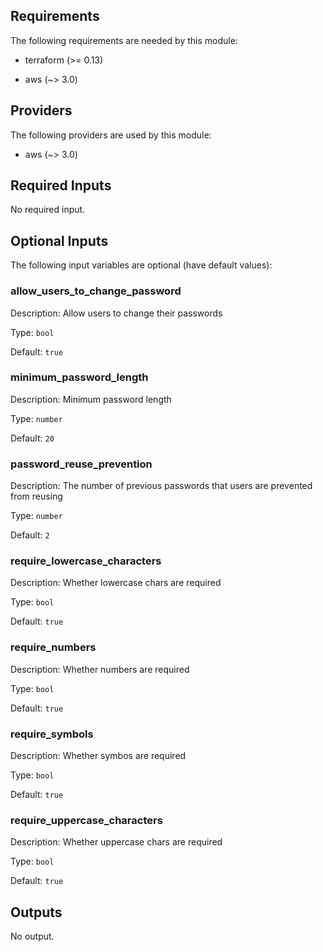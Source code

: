 ## Requirements

The following requirements are needed by this module:

- terraform (>= 0.13)

- aws (~> 3.0)

## Providers

The following providers are used by this module:

- aws (~> 3.0)

## Required Inputs

No required input.

## Optional Inputs

The following input variables are optional (have default values):

### allow\_users\_to\_change\_password

Description: Allow users to change their passwords

Type: `bool`

Default: `true`

### minimum\_password\_length

Description: Minimum password length

Type: `number`

Default: `20`

### password\_reuse\_prevention

Description: The number of previous passwords that users are prevented from reusing

Type: `number`

Default: `2`

### require\_lowercase\_characters

Description: Whether lowercase chars are required

Type: `bool`

Default: `true`

### require\_numbers

Description: Whether numbers are required

Type: `bool`

Default: `true`

### require\_symbols

Description: Whether symbos are required

Type: `bool`

Default: `true`

### require\_uppercase\_characters

Description: Whether uppercase chars are required

Type: `bool`

Default: `true`

## Outputs

No output.
